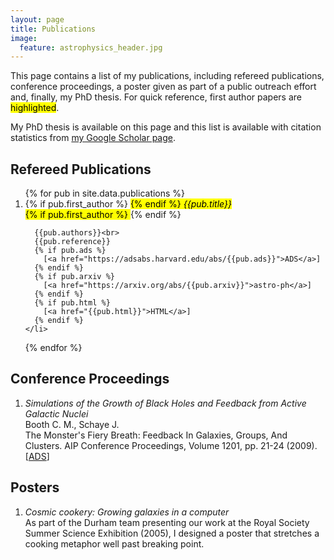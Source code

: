 ```yaml
---
layout: page
title: Publications
image:
  feature: astrophysics_header.jpg
---
```


This page contains a list of my publications, including refereed publications, conference proceedings, a poster given as part of a public outreach effort and, finally, my PhD thesis.  For quick reference, first author papers are <mark class="highlight">highlighted</mark>.

My PhD thesis is available on this page and this list is available with citation statistics from <a href="https://scholar.google.com/citations?user=6FNQpXEAAAAJ">my Google Scholar page</a>.

<h2> Refereed Publications </h2>
<ol reversed>
  {% for pub in site.data.publications %}
    <li>
      {% if pub.first_author %}
        <mark class="highlight">
      {% endif %}
      <em>{{pub.title}}</em><br>
      {% if pub.first_author %}
        </mark>
      {% endif %}

      {{pub.authors}}<br>
      {{pub.reference}}
      {% if pub.ads %}
        [<a href="https://adsabs.harvard.edu/abs/{{pub.ads}}">ADS</a>]
      {% endif %}
      {% if pub.arxiv %}
        [<a href="https://arxiv.org/abs/{{pub.arxiv}}">astro-ph</a>]
      {% endif %}
      {% if pub.html %}
        [<a href="{{pub.html}}">HTML</a>]
      {% endif %}
    </li>
  {% endfor %}
</ol>

<h2>Conference Proceedings</h2>
<ol>
<li>
  <em>Simulations of the Growth of Black Holes and Feedback from Active Galactic Nuclei</em><br />
  Booth C. M., Schaye J.<br />
  The Monster's Fiery Breath: Feedback In Galaxies, Groups, And Clusters. AIP Conference Proceedings, Volume 1201, pp. 21-24 (2009).
  [<a href="https://adsabs.harvard.edu/abs/2009AIPC.1201...21B">ADS</a>]
</li>
</ol>

<h2>Posters</h2>
<ol>
  <li>
  <em>Cosmic cookery: Growing galaxies in a computer</em><br />
  As part of the Durham team presenting our work at the Royal Society Summer Science Exhibition (2005), I designed a poster that stretches a cooking metaphor well past breaking point.
  </li>
</ol>
